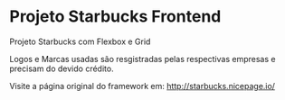 # Projeto Starbucks Frontend
 Projeto Starbucks com Flexbox e Grid

 
Logos e Marcas usadas são resgistradas pelas respectivas empresas e precisam do devido crédito.

Visite a página original do framework em: http://starbucks.nicepage.io/

